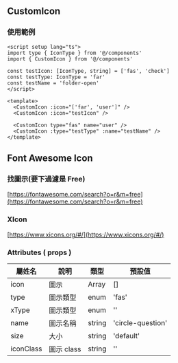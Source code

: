 ## CustomIcon

### 使用範例

```vue
<script setup lang="ts">
import type { IconType } from '@/components'
import { CustomIcon } from '@/components'

const testIcon: [IconType, string] = ['fas', 'check']
const testType: IconType = 'far'
const testName = 'folder-open'
</script>

<template>
  <CustomIcon :icon="['far', 'user']" />
  <CustomIcon :icon="testIcon" />

  <CustomIcon type="fas" name="user" />
  <CustomIcon :type="testType" :name="testName" />
</template>
```

## Font Awesome Icon

### 找圖示(要下過濾是 Free)

[https://fontawesome.com/search?o=r&m=free](https://fontawesome.com/search?o=r&m=free)

### XIcon
[https://www.xicons.org/#/](https://www.xicons.org/#/)

### Attributes ( props )

| 屬姓名    | 說明       | 類型   | 預設值            |
| --------- | ---------- | ------ | ----------------- |
| icon      | 圖示       | Array  | []                |
| type      | 圖示類型   | enum   | 'fas'             |
| xType     | 圖示類型   | enum   | ''                |
| name      | 圖示名稱   | string | 'circle-question' |
| size      | 大小       | string | 'default'         |
| iconClass | 圖示 class | string | ''                |
